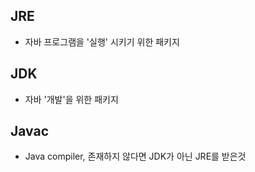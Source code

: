 ## JRE
- 자바 프로그램을 '실행' 시키기 위한 패키지
## JDK
- 자바 '개발'을 위한 패키지
## Javac
- Java compiler, 존재하지 않다면 JDK가 아닌 JRE를 받은것 
